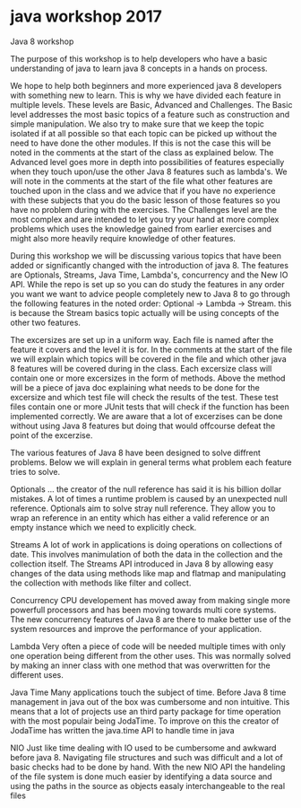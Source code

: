 # java workshop 2017
Java 8 workshop

The purpose of this workshop is to help developers who have a basic understanding of java to learn java 8 concepts in a
hands on process.

We hope to help both beginners and more experienced java 8 developers with something new to learn. This is why we have
divided each feature in multiple levels. These levels are Basic, Advanced and Challenges.
The Basic level addresses the most basic topics of a feature such as construction and simple manipulation. We also try
to make sure that we keep the topic isolated if at all possible so that each topic can be picked up without the need
to have done the other modules. If this is not the case this will be noted in the comments at the start of the class as
explained below.
The Advanced level goes more in depth into possibilities of features especially when they touch upon/use the other
 Java 8 features such as lambda's. We will note in the comments at the start of the file what other features are
 touched upon in the class and we advice that if you have no experience with these subjects that you do the basic lesson
 of those features so you have no problem during with the exercises.
The Challenges level are the most complex and are intended to let you try your hand at more complex problems which
uses the knowledge gained from earlier exercises and might also more heavily require knowledge of other features.

During this workshop we will be discussing various topics that have been added or significantly changed with the
introduction of java 8. The features are Optionals, Streams, Java Time, Lambda's, concurrency and the New IO API. While
the repo is set up so you can do study the features in any order you want we want to advice people completely new to
Java 8 to go through the following features in the noted order: Optional -> Lambda -> Stream. this is because the
Stream basics topic actually will be using concepts of the other two features.

The excersizes are set up in a uniform way. Each file is named after the feature it covers and the level it is for. In
the comments at the start of the file we will explain which topics will be covered in the file and which other java 8
 features will be covered during in the class. Each excersize class will contain one or more excersizes in the form of
 methods. Above the method will be a piece of java doc explaining what needs to be done for the excersize and which test
 file will check the results of the test. These test files contain one or more JUnit tests that will check if the
 function has been implemented correctly. We are aware that a lot of excerzises can be done without using Java 8
 features but doing that would offcourse defeat the point of the excerzise.
 
 The various features of Java 8 have been designed to solve diffrent problems. Below we will explain in general terms 
 what problem each feature tries to solve.
 
 Optionals
 ... the creator of the null reference has said it is his billion dollar mistakes. A lot of times a runtime problem is caused by an unexpected null reference. Optionals aim to solve stray null reference. They allow you to wrap an reference in an entity which has either a valid reference or an empty instance which we need to explicitly check.
 
Streams
A lot of work in applications is doing operations on collections of date. This involves manimulation of both the data in the collection and the collection itself. The Streams API introduced in Java 8 by allowing easy changes of the data using methods like map and flatmap and manipulating the collection with methods like filter and collect.

Concurrency
CPU developement has moved away from making single more powerfull processors and has been moving towards multi core systems. The new concurrency features of Java 8 are there to make better use of the system resources and improve the performance of your application.

Lambda
Very often a piece of code will be needed multiple times with only one operation being different from the other uses. This was normally solved by making an inner class with one method that was overwritten for the different uses.

Java Time
Many applications touch the subject of time. Before Java 8 time management in java out of the box was cumbersome and non intuitive. This means that a lot of projects use an third party package for time operation with the most populair being JodaTime. To improve on this the creator of JodaTime has written the java.time API to handle time in java

NIO
Just like time dealing with IO used to be cumbersome and awkward before java 8. Navigating file structures and such was difficult and a lot of basic checks had to be done by hand. With the new NIO API the handeling of the file system is done much easier by identifying a data source and using the paths in the source as objects easaly interchangeable to the real files 
